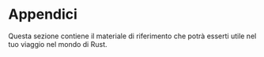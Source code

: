 # Appendici

Questa sezione contiene il materiale di riferimento che potrà esserti utile nel tuo viaggio nel mondo di Rust.
